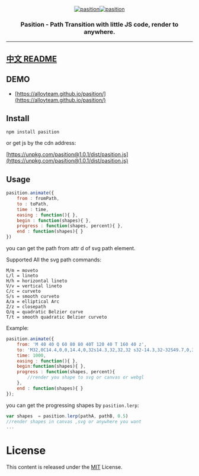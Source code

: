 ﻿
<p align="center">
  <a href ="##"><img alt="pasition" src="http://images2015.cnblogs.com/blog/105416/201706/105416-20170620094820476-131210795.gif"></a><a href ="##"><img alt="pasition" src="http://images2015.cnblogs.com/blog/105416/201706/105416-20170620094817554-48316107.gif"></a>
</p>
<h3 align="center">
Pasition - Path Transition with little JS code, render to anywhere.
</h3>

---

## [﻿中文 README](https://github.com/AlloyTeam/pasition/blob/master/docs/release.md)

## DEMO

* [https://alloyteam.github.io/pasition/](https://alloyteam.github.io/pasition/)

## Install

```
npm install pasition
```

or get js by the cdn address:

[https://unpkg.com/pasition@1.0.1/dist/pasition.js](https://unpkg.com/pasition@1.0.1/dist/pasition.js)

## Usage

```js
pasition.animate({
    from : fromPath,
    to : toPath,
    time : time,
    easing : function(){ },
    begin : function(shapes){ },
    progress : function(shapes, percent){ },
    end : function(shapes){ }
})
```

you can get the path from attr d of svg path element.

Supported All the svg path commands:

```
M/m = moveto
L/l = lineto
H/h = horizontal lineto
V/v = vertical lineto
C/c = curveto
S/s = smooth curveto
A/a = elliptical Arc
Z/z = closepath
Q/q = quadratic Belzier curve
T/t = smooth quadratic Belzier curveto
```

Example:

```js
pasition.animate({
    from: 'M 40 40 Q 60 80 80 40T 120 40 T 160 40 z',
    to: 'M32,0C14.4,0,0,14.4,0,32s14.3,32,32,32 s32-14.3,32-32S49.7,0,32,0z',
    time: 1000,
    easing : function(){ },
    begin:function(shapes){ },
    progress : function(shapes, percent){
        //render you shape to svg or canvas or webgl
    },
    end : function(shapes){ }
});
```

you can get the progressing shapes by `pasition.lerp`:

```js
var shapes  = pasition.lerp(pathA, pathB, 0.5)
//render shapes in canvas ,svg or anywhere you want
...
```

# License
This content is released under the [MIT](http://opensource.org/licenses/MIT) License.
